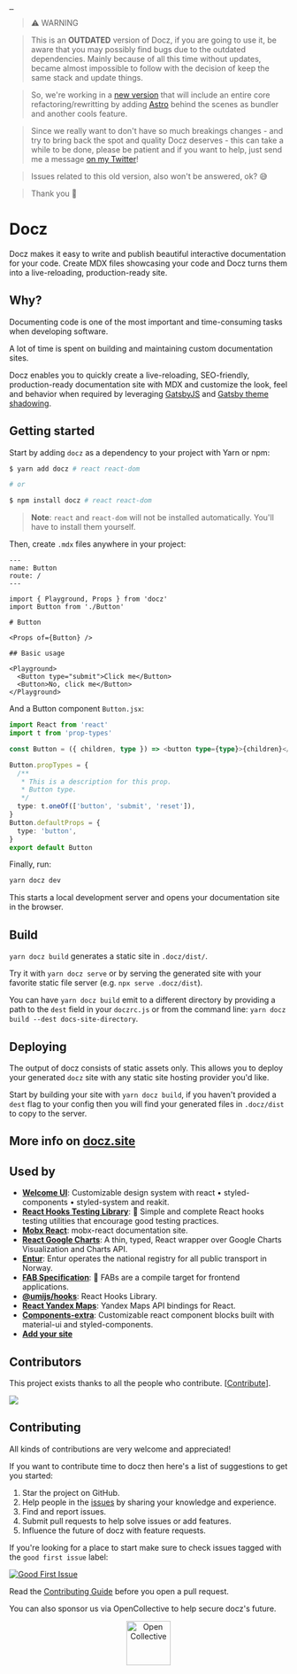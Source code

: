 <p align="left">
  <a href="https://www.npmjs.com/package/docz" target="_blank">
    <img src="https://badgen.net/npm/v/docz" alt="">
  </a>
  <a href="LICENSE.md" target="_blank">
    <img src="https://badgen.net/badge/license/MIT/blue" alt="">
  </a>
  <a href="https://www.npmjs.com/package/docz" target="_blank">
    <img src="https://badgen.net/npm/dt/docz" alt="">
  </a>
</p>

> ⚠️ WARNING

> This is an **OUTDATED** version of Docz, if you are going to use it, be aware that you may possibly find bugs due to the outdated dependencies. Mainly because of all this time without updates, became almost impossible to follow with the decision of keep the same stack and update things.

> So, we're working in a [new version](https://github.com/doczjs/docz/tree/new) that will include an entire core refactoring/rewritting by adding [Astro](https://astro.build) behind the scenes as bundler and another cools feature.

> Since we really want to don't have so much breakings changes - and try to bring back the spot and quality Docz deserves - this can take a while to be done, please be patient and if you want to help, just send me a message [on my Twitter](https://twitter.com/pedronauck)!

> Issues related to this old version, also won't be answered, ok? 😅

> Thank you 🙏

# Docz

Docz makes it easy to write and publish beautiful interactive documentation for your code.
Create MDX files showcasing your code and Docz turns them into a live-reloading, production-ready site.

## Why?

Documenting code is one of the most important and time-consuming tasks when developing software.

A lot of time is spent on building and maintaining custom documentation sites.

Docz enables you to quickly create a live-reloading, SEO-friendly, production-ready documentation site with MDX and customize the look, feel and behavior when required by leveraging [GatsbyJS](https://www.gatsbyjs.org) and [Gatsby theme shadowing](https://www.gatsbyjs.org/docs/themes/shadowing/).

## Getting started

Start by adding `docz` as a dependency to your project with Yarn or npm:

```bash
$ yarn add docz # react react-dom

# or

$ npm install docz # react react-dom
```

> **Note**: `react` and `react-dom` will not be installed automatically. You'll have to install them yourself.

Then, create `.mdx` files anywhere in your project:

```mdx
---
name: Button
route: /
---

import { Playground, Props } from 'docz'
import Button from './Button'

# Button

<Props of={Button} />

## Basic usage

<Playground>
  <Button type="submit">Click me</Button>
  <Button>No, click me</Button>
</Playground>
```

And a Button component `Button.jsx`:

```typescript
import React from 'react'
import t from 'prop-types'

const Button = ({ children, type }) => <button type={type}>{children}</button>

Button.propTypes = {
  /**
   * This is a description for this prop.
   * Button type.
   */
  type: t.oneOf(['button', 'submit', 'reset']),
}
Button.defaultProps = {
  type: 'button',
}
export default Button
```

Finally, run:

```bash
yarn docz dev
```

This starts a local development server and opens your documentation site in the browser.

## Build

`yarn docz build` generates a static site in `.docz/dist/`.

Try it with `yarn docz serve` or by serving the generated site with your favorite static file server (e.g. `npx serve .docz/dist`).

You can have `yarn docz build` emit to a different directory by providing a path to the `dest` field in your `doczrc.js` or from the command line: `yarn docz build --dest docs-site-directory`.

## Deploying

The output of docz consists of static assets only.
This allows you to deploy your generated `docz` site with any static site hosting provider you'd like.

Start by building your site with `yarn docz build`, if you haven't provided a `dest` flag to your config then you will find your generated files in `.docz/dist` to copy to the server.

## More info on [docz.site](https://docz.site)

## Used by

- **[Welcome UI](https://welcome-ui.com/)**: Customizable design system with react • styled-components • styled-system and reakit.
- **[React Hooks Testing Library](https://react-hooks-testing-library.com/)**: 🐏 Simple and complete React hooks testing utilities that encourage good testing practices.
- **[Mobx React](https://mobx-react.js.org/)**: mobx-react documentation site.
- **[React Google Charts](https://react-google-charts.com/)**: A thin, typed, React wrapper over Google Charts Visualization and Charts API.
- **[Entur](https://developer.entur.org/)**: Entur operates the national registry for all public transport in Norway.
- **[FAB Specification](https://fab.dev/)**: 💎 FABs are a compile target for frontend applications.
- **[@umijs/hooks](https://hooks.umijs.org/)**: React Hooks Library.
- **[React Yandex Maps](https://react-yandex-maps.now.sh/)**: Yandex Maps API bindings for React.
- **[Components-extra](https://components-extra.netlify.com)**: Customizable react component blocks built with material-ui and styled-components.
- **[Add your site](https://github.com/doczjs/docz/edit/main/README.md)**

## Contributors

This project exists thanks to all the people who contribute. [[Contribute](CONTRIBUTING.md)].

<a href="https://github.com/doczjs/docz/graphs/contributors"><img src="https://opencollective.com/docz/contributors.svg?width=890&button=false" /></a>

## Contributing

All kinds of contributions are very welcome and appreciated!

If you want to contribute time to docz then here's a list of suggestions to get you started:

1. Star the project on GitHub.
2. Help people in the [issues](https://github.com/doczjs/docz/issues?q=is%3Aissue+is%3Aopen+sort%3Aupdated-desc) by sharing your knowledge and experience.
3. Find and report issues.
4. Submit pull requests to help solve issues or add features.
5. Influence the future of docz with feature requests.

If you're looking for a place to start make sure to check issues tagged with the `good first issue` label:

[![Good First Issue](https://img.shields.io/github/issues/doczjs/docz/good%20first%20issue.svg)](https://github.com/doczjs/docz/issues?q=is%3Aopen+is%3Aissue+label%3A%22good+first+issue%22)

Read the [Contributing Guide](/CONTRIBUTING.md) before you open a pull request.

You can also sponsor us via OpenCollective to help secure docz's future.

<p align="center">
  <a href="https://opencollective.com/docz" target="_blank">
    <img src="https://cdn-std.dprcdn.net/files/acc_649651/Q5nVhT" height="80" alt="Open Collective">
  </a>
</p>

